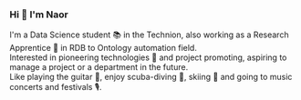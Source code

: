 ### Hi 👋 I'm Naor

I'm a Data Science student 📚 in the Technion, also working as a Research Apprentice 🔬 in RDB to Ontology automation field. <br>
Interested in pioneering technologies 🔭 and project promoting, aspiring to manage a project or a department in the future. <br>
Like playing the guitar 🎸, enjoy scuba-diving 🤿, skiing 🎿 and going to music concerts and festivals 🎙.
